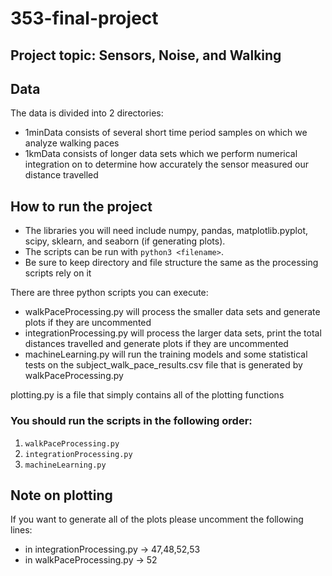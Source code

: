 # 353-final-project

## Project topic: Sensors, Noise, and Walking

## Data
The data is divided into 2 directories:
- 1minData consists of several short time period samples on which we analyze walking paces
- 1kmData consists of longer data sets which we perform numerical integration on to determine how accurately the sensor measured our distance travelled

## How to run the project
- The libraries you will need include numpy, pandas, matplotlib.pyplot, scipy, sklearn, and seaborn (if generating plots).
- The scripts can be run with `python3 <filename>`.
- Be sure to keep directory and file structure the same as the processing scripts rely on it

There are three python scripts you can execute:
- walkPaceProcessing.py will process the smaller data sets and generate plots if they are uncommented
- integrationProcessing.py will process the larger data sets, print the total distances travelled and generate plots if they are uncommented
- machineLearning.py will run the training models and some statistical tests on the subject_walk_pace_results.csv file that is generated by walkPaceProcessing.py

plotting.py is a file that simply contains all of the plotting functions

### You should run the scripts in the following order:
1. `walkPaceProcessing.py`
2. `integrationProcessing.py`
3. `machineLearning.py`
## Note on plotting
If you want to generate all of the plots please uncomment the following lines:
- in integrationProcessing.py -> 47,48,52,53
- in walkPaceProcessing.py -> 52